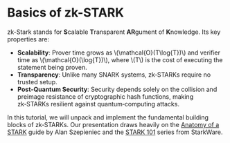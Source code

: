 # Basics of zk-STARK

zk-Stark stands for **S**calable **T**ransparent **AR**gument of **K**nowledge. Its key properties are:

- **Scalability**: Prover time grows as \\(\mathcal{O}(T\log{T})\\) and verifier time as \\(\mathcal{O}(\log{T})\\), where \\(T\\) is the cost of executing the statement being proven.
- **Transparency**: Unlike many SNARK systems, zk‑STARKs require no trusted setup.
- **Post‑Quantum Security**: Security depends solely on the collision and preimage resistance of cryptographic hash functions, making zk‑STARKs resilient against quantum‑computing attacks.

In this tutorial, we will unpack and implement the fundamental building blocks of zk‑STARKs. Our presentation draws heavily on the [Anatomy of a STARK](https://aszepieniec.github.io/stark-anatomy/) guide by Alan Szepieniec and the [STARK 101](https://starkware.co/stark-101/) series from StarkWare.

